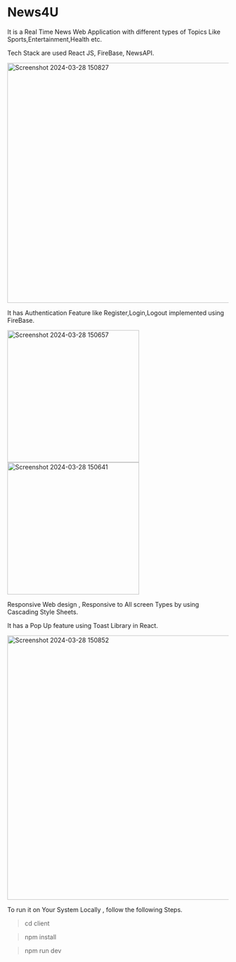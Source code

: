 # News4U
It is a Real Time News Web Application with different types of Topics Like Sports,Entertainment,Health etc.

Tech Stack are used React JS, FireBase, NewsAPI.

<img width="545" alt="Screenshot 2024-03-28 150827" src="https://github.com/shutupsuhani/News4U/assets/151936391/9b4fc994-e3b0-42a5-a344-213c0a816f5a">

It has  Authentication  Feature like Register,Login,Logout implemented using FireBase.

<img width="300" alt="Screenshot 2024-03-28 150657" src="https://github.com/shutupsuhani/News4U/assets/151936391/3505bef2-8bae-48e7-a561-765ade25f7dc">         <img width="300" alt="Screenshot 2024-03-28 150641" src="https://github.com/shutupsuhani/News4U/assets/151936391/b76896aa-ceac-4bbf-8030-f1f50e659e31">

Responsive Web design , Responsive to All screen Types by using Cascading Style Sheets.

It has a Pop Up feature using Toast Library in React.

<img width="600" alt="Screenshot 2024-03-28 150852" src="https://github.com/shutupsuhani/News4U/assets/151936391/36f2123e-7ed8-46dc-99ee-10f2ba2e4bf3">


To run it on Your System Locally , follow the following Steps.
> cd client

> npm install

> npm run dev


